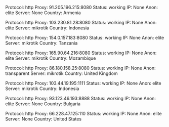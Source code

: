 Protocol: http
Proxy: 91.205.196.215:8080
Status: working
IP: None
Anon: elite
Server: None
Country: Armenia

Protocol: http
Proxy: 103.230.81.28:8080
Status: working
IP: None
Anon: elite
Server: mikrotik
Country: Indonesia

Protocol: http
Proxy: 154.0.157.183:8080
Status: working
IP: None
Anon: elite
Server: mikrotik
Country: Tanzania

Protocol: http
Proxy: 165.90.64.216:8080
Status: working
IP: None
Anon: elite
Server: mikrotik
Country: Mozambique

Protocol: http
Proxy: 86.180.158.25:8080
Status: working
IP: None
Anon: transparent
Server: mikrotik
Country: United Kingdom

Protocol: http
Proxy: 103.44.19.195:1111
Status: working
IP: None
Anon: elite
Server: mikrotik
Country: Indonesia

Protocol: http
Proxy: 93.123.46.193:8888
Status: working
IP: None
Anon: elite
Server: None
Country: Bulgaria

Protocol: http
Proxy: 66.228.47.125:110
Status: working
IP: None
Anon: elite
Server: None
Country: United States

